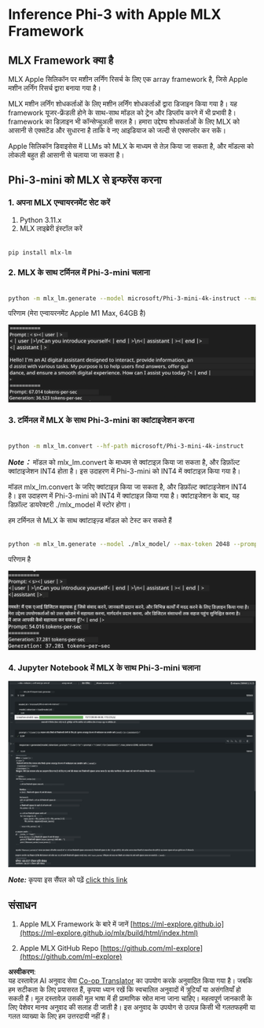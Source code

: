 <!--
CO_OP_TRANSLATOR_METADATA:
{
  "original_hash": "dcb656f3d206fc4968e236deec5d4384",
  "translation_date": "2025-05-08T05:25:16+00:00",
  "source_file": "md/03.FineTuning/03.Inference/MLX_Inference.md",
  "language_code": "hi"
}
-->
# **Inference Phi-3 with Apple MLX Framework**

## **MLX Framework क्या है**

MLX Apple सिलिकॉन पर मशीन लर्निंग रिसर्च के लिए एक array framework है, जिसे Apple मशीन लर्निंग रिसर्च द्वारा बनाया गया है।

MLX मशीन लर्निंग शोधकर्ताओं के लिए मशीन लर्निंग शोधकर्ताओं द्वारा डिजाइन किया गया है। यह framework यूजर-फ्रेंडली होने के साथ-साथ मॉडल को ट्रेन और डिप्लॉय करने में भी प्रभावी है। framework का डिज़ाइन भी कॉन्सेप्चुअली सरल है। हमारा उद्देश्य शोधकर्ताओं के लिए MLX को आसानी से एक्सटेंड और सुधारना है ताकि वे नए आइडियाज को जल्दी से एक्सप्लोर कर सकें।

Apple सिलिकॉन डिवाइसेस में LLMs को MLX के माध्यम से तेज़ किया जा सकता है, और मॉडल्स को लोकली बहुत ही आसानी से चलाया जा सकता है।

## **Phi-3-mini को MLX से इन्फरेंस करना**

### **1. अपना MLX एन्वायरनमेंट सेट करें**

1. Python 3.11.x
2. MLX लाइब्रेरी इंस्टॉल करें

```bash

pip install mlx-lm

```

### **2. MLX के साथ टर्मिनल में Phi-3-mini चलाना**

```bash

python -m mlx_lm.generate --model microsoft/Phi-3-mini-4k-instruct --max-token 2048 --prompt  "<|user|>\nCan you introduce yourself<|end|>\n<|assistant|>"

```

परिणाम (मेरा एन्वायरनमेंट Apple M1 Max, 64GB है)

![Terminal](../../../../../translated_images/01.5cf57df8f7407cf9281c0237f4e69c3728b8817253aad0835d14108b07c83c88.hi.png)

### **3. टर्मिनल में MLX के साथ Phi-3-mini का क्वांटाइजेशन करना**

```bash

python -m mlx_lm.convert --hf-path microsoft/Phi-3-mini-4k-instruct

```

***Note：*** मॉडल को mlx_lm.convert के माध्यम से क्वांटाइज़ किया जा सकता है, और डिफ़ॉल्ट क्वांटाइजेशन INT4 होता है। इस उदाहरण में Phi-3-mini को INT4 में क्वांटाइज़ किया गया है।

मॉडल mlx_lm.convert के जरिए क्वांटाइज़ किया जा सकता है, और डिफ़ॉल्ट क्वांटाइजेशन INT4 है। इस उदाहरण में Phi-3-mini को INT4 में क्वांटाइज़ किया गया है। क्वांटाइजेशन के बाद, यह डिफ़ॉल्ट डायरेक्टरी ./mlx_model में स्टोर होगा।

हम टर्मिनल से MLX के साथ क्वांटाइज़्ड मॉडल को टेस्ट कर सकते हैं

```bash

python -m mlx_lm.generate --model ./mlx_model/ --max-token 2048 --prompt  "<|user|>\nCan you introduce yourself<|end|>\n<|assistant|>"

```

परिणाम है

![INT4](../../../../../translated_images/02.7b188681a8eadbc111aba8d8006e4b3671788947a99a46329261e169dd2ec29f.hi.png)

### **4. Jupyter Notebook में MLX के साथ Phi-3-mini चलाना**

![Notebook](../../../../../translated_images/03.b9705a3a5aaa89f9eb0ca04c1a4565dfe4a5e8cc68604227d2eab149fef1d3c7.hi.png)

***Note:*** कृपया इस सैंपल को पढ़ें [click this link](../../../../../code/03.Inference/MLX/MLX_DEMO.ipynb)

## **संसाधन**

1. Apple MLX Framework के बारे में जानें [https://ml-explore.github.io](https://ml-explore.github.io/mlx/build/html/index.html)

2. Apple MLX GitHub Repo [https://github.com/ml-explore](https://github.com/ml-explore)

**अस्वीकरण**:  
यह दस्तावेज़ AI अनुवाद सेवा [Co-op Translator](https://github.com/Azure/co-op-translator) का उपयोग करके अनुवादित किया गया है। जबकि हम सटीकता के लिए प्रयासरत हैं, कृपया ध्यान रखें कि स्वचालित अनुवादों में त्रुटियाँ या असंगतियाँ हो सकती हैं। मूल दस्तावेज़ उसकी मूल भाषा में ही प्रामाणिक स्रोत माना जाना चाहिए। महत्वपूर्ण जानकारी के लिए पेशेवर मानव अनुवाद की सलाह दी जाती है। इस अनुवाद के उपयोग से उत्पन्न किसी भी गलतफहमी या गलत व्याख्या के लिए हम उत्तरदायी नहीं हैं।